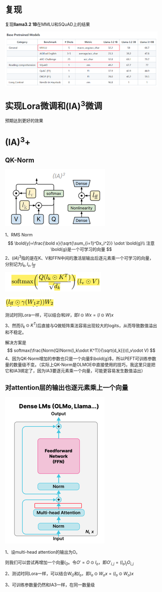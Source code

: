 # 复现

复现**llama3.2 1B**在MMLU和SQuAD上的结果

![image-20241029204548489](./assets/image-20241029204548489.png)



# 实现Lora微调和(IA)$^3$微调

预期达到更好的效果



# (IA)$^3$+

## QK-Norm

![image-20241029204936006](./assets/image-20241029204936006.png)

1、RMS Norm
$$
\bold{y}=\frac{\bold x}{\sqrt{\sum_{i=1}^Dx_i^2}} \odot \bold{g}\\
注意\bold{g}是一个可学习的向量
$$
2、$(IA)^3$指的是在K、V和FFN中间的激活层输出后逐元素乘一个可学习的向量，分别记为$l_k,l_v,l_{ff}$

![image-20241029204952944](./assets/image-20241029204952944.png)

![image-20241029205001509](./assets/image-20241029205001509.png)

测试时同Lora一样，可以结合$l$和$W$，即$l\odot Wx=(l\odot W)x$

3、然而$(l_k\odot K^T)$后直接与Q做矩阵乘法容易出现较大的logits，从而导致数值溢出和不稳定。

解决方案是
$$
softmax(\frac{Norm(Q)Norm(l_k\odot K^T)}{\sqrt{d_k}})(l_v\odot V)
$$
4、因为QK-Norm增加的参数也只是一个向量$\bold{g}$，所以PEFT可训练参数量的数量级不变。（实际上QK-Norm是OLMOE中直接使用的技巧，我这里只是把它和IA3绑定了，因为IA3要逐元素乘一个向量，可能更容易发生数值溢出）



## 对attention层的输出也逐元素乘上一个向量

![image-20241029212131496](./assets/image-20241029212131496.png)



1、设multi-head attention的输出为O。

则我们可以尝试再增加一个向量$l_O$。令$O'=O\odot l_o$，即$O'_{i,j}=(l_o)_j O_{i,j}$

2、测试时同Lora一样，可以结合$W_O$和$l_o$，即$l_o\odot W_ox=(l_o\odot W_o)x$

3、可训练参数量仍然和IA3一样，在同一数量级